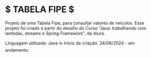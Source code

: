 # $ TABELA FIPE $

Projeto de uma Tabela Fipe, para consultar valores de veículos. Esse projeto foi criado a partir do desafio do Curso "Java: trabalhando com lambdas, streams e Spring Framework", da Alura.

Linguagem utilizada: Java ☕
Início da criação: 24/06/2024 - em andamento.
